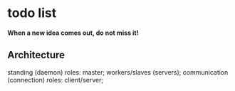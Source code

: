 todo list
=========

**When a new idea comes out, do not miss it!**

Architecture
------------

standing (daemon) roles: master; workers/slaves (servers);
communication (connection) roles: client/server;


